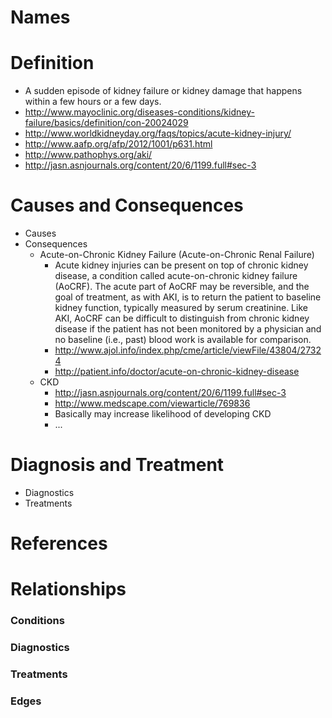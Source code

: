 # Names

# Definition

- A sudden episode of kidney failure or kidney damage that happens within a few hours or a few days.
- http://www.mayoclinic.org/diseases-conditions/kidney-failure/basics/definition/con-20024029
- http://www.worldkidneyday.org/faqs/topics/acute-kidney-injury/
- http://www.aafp.org/afp/2012/1001/p631.html
- http://www.pathophys.org/aki/
- http://jasn.asnjournals.org/content/20/6/1199.full#sec-3

# Causes and Consequences

- Causes
- Consequences
    - Acute-on-Chronic Kidney Failure (Acute-on-Chronic Renal Failure)
        - Acute kidney injuries can be present on top of chronic kidney disease, a condition called acute-on-chronic kidney failure (AoCRF). The acute part of AoCRF may be reversible, and the goal of treatment, as with AKI, is to return the patient to baseline kidney function, typically measured by serum creatinine. Like AKI, AoCRF can be difficult to distinguish from chronic kidney disease if the patient has not been monitored by a physician and no baseline (i.e., past) blood work is available for comparison.
        - http://www.ajol.info/index.php/cme/article/viewFile/43804/27324
        - http://patient.info/doctor/acute-on-chronic-kidney-disease
    - CKD
        - http://jasn.asnjournals.org/content/20/6/1199.full#sec-3
        - http://www.medscape.com/viewarticle/769836
        - Basically may increase likelihood of developing CKD
        - ...

# Diagnosis and Treatment

- Diagnostics
- Treatments

# References

# Relationships

### Conditions

### Diagnostics

### Treatments

### Edges